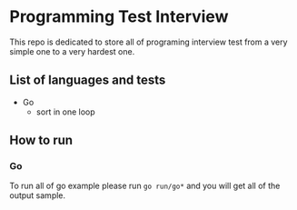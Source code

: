 # Programming Test Interview

This repo is dedicated to store all of programing interview test from a very simple one to a very hardest one.

## List of languages and tests

- Go
  - sort in one loop

## How to run

### Go

To run all of go example please run `go run/go*` and you will get all of the output sample.